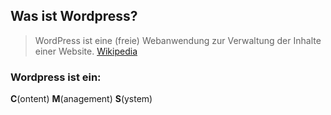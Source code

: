 ## Was ist Wordpress?

> WordPress ist eine (freie) Webanwendung zur Verwaltung der Inhalte einer Website.  [Wikipedia](https://de.wikipedia.org/wiki/WordPress)

### Wordpress ist ein:
**C**(ontent) **M**(anagement) **S**(ystem)
